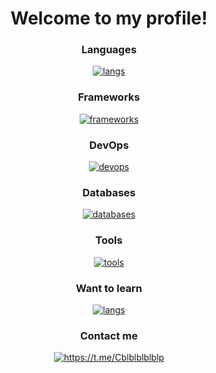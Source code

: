 <div align="center">
<h1>Welcome to my profile!</h1>
</div>

<div align="center">
<h3>Languages</h3>
<p>
    <a href="#"><img src="https://skillicons.dev/icons?i=python,go,java,flutter,cpp&perline=5" alt="langs"></a>
</p>
</div>

<div align="center">
<h3>Frameworks</h3>
<p>
    <a href="#"><img src="https://skillicons.dev/icons?i=fastapi,django,spring,bots&perline=10" alt="frameworks"></a>
</p>
</div>

<div align="center">
<h3>DevOps</h3>
<p>
    <a href="#"><img src="https://skillicons.dev/icons?i=docker,nginx,bash,github,gitlab,githubactions,kafka,rabbitmq,linux,grafana&perline=10" alt="devops"></a>
</p>
</div>

<div align="center">
<h3>Databases</h3>
<p>
    <a href="#"><img src="https://skillicons.dev/icons?i=postgres,mongodb,aws,sqlite&perline=10" alt="databases"></a>
</p>
</div>

<div align="center">
<h3>Tools</h3>
<p>
    <a href="#"><img src="https://skillicons.dev/icons?i=git,github,gitlab,latex,md&perline=9" alt="tools"></a>
</p>
</div>

<div align="center">
<h3>Want to learn</h3>
<p>
    <a href="#"><img src="https://skillicons.dev/icons?i=kubernetes,terraform,ansible,redis,jenkins&perline=5" alt="langs"></a>
</p>
</div>

<div align="center">
<h3>Contact me</h3>
<p>
    <a href="https://t.me/Cblblblblblp"><img src="https://img.icons8.com/fluency-systems-filled/40/FFFFFF/telegram-app.png" alt="https://t.me/Cblblblblblp"></a>
</p>
</div>
